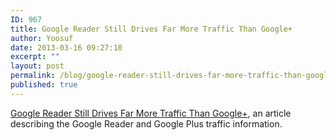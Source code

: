 ```yaml
---
ID: 967
title: Google Reader Still Drives Far More Traffic Than Google+
author: Yoosuf
date: 2013-03-16 09:27:10
excerpt: ""
layout: post
permalink: /blog/google-reader-still-drives-far-more-traffic-than-google/
published: true
---
```

[Google Reader Still Drives Far More Traffic Than Google+](http://www.buzzfeed.com/jwherrman/google-reader-still-sends-far-more-traffic-than-google), an article describing the Google Reader and Google Plus traffic information.

